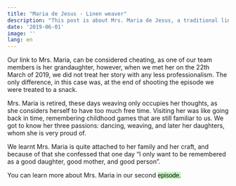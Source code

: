 ```yaml
---
title: "Maria de Jesus - Linen weaver"
description: "This post is about Mrs. Maria de Jesus, a traditional linen weaver from Braga"
date: '2019-06-01'
image: ''
lang: en
---
```



Our link to Mrs. Maria, can be considered cheating, as one of our team members is her grandaughter, however, when we met her on the 22th March of 2019, we did not treat her story with any less professionalism. The only difference, in this case was, at the end of shooting the episode we were treated to a snack. 

Mrs. Maria is retired, these days weaving only occupies her thoughts, as she considers herself to have too much free time. Visiting her was like going back in time, remembering childhood games that are still familiar to us. We got to know her three passions: dancing, weaving, and later her daughters, whom she is very proud of.

We learnt Mrs. Maria is quite attached to her family and her craft, and because of that she confessed that one day “I only want to be remembered as a good daughter, good mother, and good person”.

You can learn more about Mrs. Maria in our second <a style="text-decoration: none; background-color: #C8F7C5; color: black; font-family: Verdana, sans-serif;" href="/en/videos#four">episode.</a>


